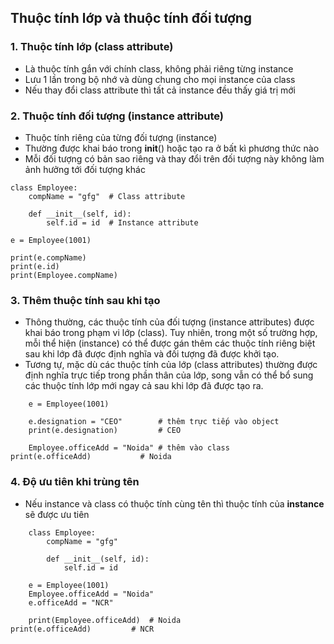 Thuộc tính lớp và thuộc tính đối tượng
---
### 1. Thuộc tính lớp (class attribute)
- Là thuộc tính gắn với chính class, không phải riêng từng instance 
- Lưu 1 lần trong bộ nhớ và dùng chung cho mọi instance của class
- Nếu thay đổi class attribute thì tất cả instance đều thấy giá trị mới 

### 2. Thuộc tính đối tượng (instance attribute)
- Thuộc tính riêng của từng đối tượng (instance)
- Thường được khai báo trong __init__() hoặc tạo ra ở bất kì phương thức nào
- Mỗi đối tượng có bản sao riêng và thay đổi trên đối tượng này không làm ảnh hưởng tới đối tượng khác

```
class Employee:
    compName = "gfg"  # Class attribute

    def __init__(self, id):
        self.id = id  # Instance attribute

e = Employee(1001)

print(e.compName)
print(e.id)
print(Employee.compName)
```

### 3. Thêm thuộc tính sau khi tạo
- Thông thường, các thuộc tính của đối tượng (instance attributes) được khai báo trong phạm vi lớp (class). Tuy nhiên, trong một số trường hợp, mỗi thể hiện (instance) có thể được gán thêm các thuộc tính riêng biệt sau khi lớp đã được định nghĩa và đối tượng đã được khởi tạo.
- Tương tự, mặc dù các thuộc tính của lớp (class attributes) thường được định nghĩa trực tiếp trong phần thân của lớp, song vẫn có thể bổ sung các thuộc tính lớp mới ngay cả sau khi lớp đã được tạo ra.
```
	e = Employee(1001)
	
	e.designation = "CEO"        # thêm trực tiếp vào object
	print(e.designation)         # CEO
	
	Employee.officeAdd = "Noida" # thêm vào class
print(e.officeAdd)           # Noida
```

### 4. Độ ưu tiên khi trùng tên
- Nếu instance và class có thuộc tính cùng tên thì thuộc tính của **instance** sẽ được ưu tiên
```
	class Employee:
	    compName = "gfg"
	
	    def __init__(self, id):
	        self.id = id
	
	e = Employee(1001)
	Employee.officeAdd = "Noida"
	e.officeAdd = "NCR"
	
	print(Employee.officeAdd)  # Noida
print(e.officeAdd)         # NCR
```
